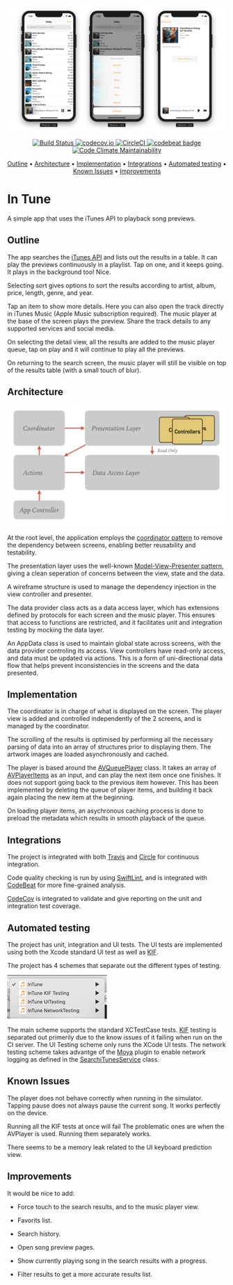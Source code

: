 
<p align="center">
    <img src="InTuneAppScreenshots.png"
      width=700>
</p>
<p align="center">
	<a href="https://travis-ci.org/ronanociosoig/inTune">
		<img src="https://travis-ci.org/ronanociosoig/inTune.svg?branch=master" alt="Build Status">
	</a>
	<a href="https://codecov.io/github/ronanociosoig/inTune?branch=master">
		<img src="https://codecov.io/github/ronanociosoig/inTune/coverage.svg?branch=master" alt="codecov.io">
	</a>
	<a href="https://circleci.com/gh/ronanociosoig/inTune">
		<img src="https://circleci.com/gh/ronanociosoig/inTune.svg?style=svg" alt="CircleCI">
	</a>
	<a href="https://codebeat.co/projects/github-com-ronanociosoig-intune-master">
		<img src="https://codebeat.co/badges/ef478c94-9b65-481f-a9ec-4a7185867400" alt="codebeat badge">
	</a>
	<a href="https://codeclimate.com/github/ronanociosoig/inTune/maintainability">
		<img src="https://api.codeclimate.com/v1/badges/2e09361b5c52f8f07d02/maintainability" alt="Code Climate Maintainability">
	</a>
</p>
<p align="center">
    <a href="#outline">Outline</a>
  • <a href="#architecture">Architecture</a>
  • <a href="#implementation">Implementation</a>
  • <a href="#integrations">Integrations</a>
  • <a href="#automated_testing">Automated testing</a>
  • <a href="#known_issues">Known Issues</a>
  • <a href="#improvements">Improvements</a>
</p>

# In Tune

A simple app that uses the iTunes API to playback song previews.

## Outline

The app searches the [iTunes API](https://developer.apple.com/library/archive/documentation/AudioVideo/Conceptual/iTuneSearchAPI/Searching.html#//apple_ref/doc/uid/TP40017632-CH5-SW1) and lists out the results in a table. It can play the previews continuously in a playlist. Tap on one, and it keeps going. It plays in the background too! Nice.

Selecting sort gives options to sort the results according to artist, album, price, length, genre, and year.

Tap an item to show more details. Here you can also open the track directly in iTunes Music (Apple Music subscription required). The music player at the base of the screen plays the preview. Share the track details to any supported services and social media. 

On selecting the detail view, all the results are added to the music player queue, tap on play and it will continue to play all the previews.

On returning to the search screen, the music player will still be visible on top of the results table (with a small touch of blur).

## Architecture 

![App architecture outline](AppArchitecture.png)

At the root level, the application employs the [coordinator pattern](http://khanlou.com/2015/01/the-coordinator/) to remove the dependency between screens, enabling better reusability and testability. 

The presentation layer uses the well-known [Model-View-Presenter pattern](https://en.wikipedia.org/wiki/Model–view–presenter), giving a clean seperation of concerns between the view, state and the data.

A wireframe structure is used to manage the dependency injection in the view controller and presenter.

The data provider class acts as a data access layer, which has extensions defined by protocols for each screen and the music player. This ensures that access to functions are restricted, and it facilitates unit and integration testing by mocking the data layer.

An AppData class is used to maintain global state across screens, with the data provider controling its access. View controllers have read-only access, and data must be updated via actions. This is a form of uni-directional data flow that helps prevent inconsistencies in the screens and the data presented. 

## Implementation 

The coordinator is in charge of what is displayed on the screen. The player view is added and controlled independently of the 2 screens, and is managed by the coordinator. 

The scrolling of the results is optimised by performing all the necessary parsing of data into an array of structures prior to displaying them. The artwork images are loaded asynchronously and cached. 
	
The player is based around the [AVQueuePlayer](https://developer.apple.com/documentation/avfoundation/avqueueplayer) class. It takes an array of [AVPlayerItems](https://developer.apple.com/documentation/avfoundation/avplayeritem) as an input, and can play the next item once one finishes. It does not support going back to the previous item however. This has been implemented by deleting the queue of player items, and building it back again placing the new item at the beginning. 

On loading player items, an asychronous caching process is done to preload the metadata which results in smooth playback of the queue.

## Integrations

The project is integrated with both [Travis](https://travis-ci.org) and [Circle](https://circleci.com) for continuous integration. 

Code quality checking is run by using [SwiftLint](https://github.com/realm/SwiftLint), and is integrated with [CodeBeat](https://codebeat.co) for more fine-grained analysis. 

[CodeCov](https://codecov.io) is integrated to validate and give reporting on the unit and integration test coverage.

## Automated testing
The project has unit, integration and UI tests. The UI tests are implemented using both the Xcode standard UI test as well as [KIF](https://github.com/kif-framework/KIF). 

The project has 4 schemes that separate out the different types of testing. 

![Project build schemes](Schemes.png)

The main scheme supports the standard XCTestCase tests. [KIF](https://github.com/kif-framework/KIF) testing is separated out primerily due to the know issues of it failing when run on the CI server. The UI Testing scheme only runs the XCode UI tests. The network testing scheme takes advantge of the [Moya](https://github.com/Moya/Moya) plugin to enable network logging as defined in the [SearchiTunesService](https://github.com/ronanociosoig/inTune/blob/develop/InTune/Services/Networking/SearchiTunesService.swift) class.

## Known Issues
The player does not behave correctly when running in the simulator. Tapping pause does not always pause the current song. It works perfectly on the device.

Running all the KIF tests at once will fail The problematic ones are when the AVPlayer is used. Running them separately works. 

There seems to be a memory leak related to the UI keyboard prediction view.

## Improvements

It would be nice to add: 

- Force touch to the search results, and to the music player view.

- Favorits list. 

- Search history. 

- Open song preview pages. 

- Show currently playing song in the search results with a progress. 

- Filter results to get a more accurate results list.
